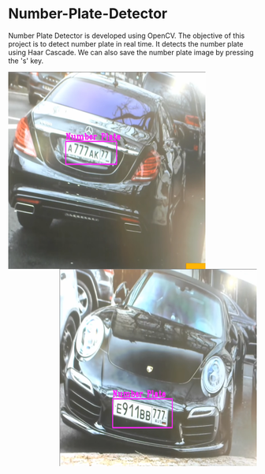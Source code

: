 # Number-Plate-Detector
Number Plate Detector is developed using OpenCV. The objective of this project is to detect number plate in real time. It detects the number plate using Haar Cascade. We can also save the number plate image by pressing the 's' key.

<img src="https://github.com/Amlend/Number-Plate-Detector/blob/main/Resources/screenshots/screenshot%202.png" width="400" height="400" align="left"> 
<img src="https://github.com/Amlend/Number-Plate-Detector/blob/main/Resources/screenshots/screenshot%203.png" width="400" height="400" align="right">
